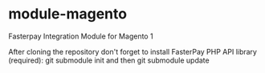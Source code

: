 # module-magento
Fasterpay Integration Module for Magento 1

After cloning the repository don't forget to install FasterPay PHP API library (required): git submodule init and then git submodule update